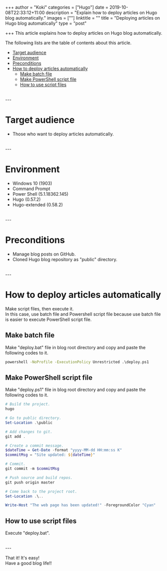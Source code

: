 +++
author = "Koki"
categories = ["Hugo"]
date = 2019-10-08T22:33:12+11:00
description = "Explain how to deploy articles on Hugo blog automatically."
images = [""]
linktitle = ""
title = "Deploying articles on Hugo blog automatically"
type = "post"

+++
This article explains how to deploy articles on Hugo blog automatically.

The following lists are the table of contents about this article.

- <font color="#1111cc">[Target audience](#target-audience)</font>
- <font color="#1111cc">[Environment](#environment)</font>
- <font color="#1111cc">[Preconditions](#preconditions)</font>
- <font color="#1111cc">[How to deploy articles automatically](#how-to-deploy-articles-automatically)</font>
  - <font color="#1111cc">[Make batch file](#make-batch-file)</font>
  - <font color="#1111cc">[Make PowerShell script file](#make-powershell-script-file)</font>
  - <font color="#1111cc">[How to use script files](#how-to-use-script-files)</font>

<br>
---

# Target audience
- Those who want to deploy articles automatically.

<br>
---

# Environment
- Windows 10 (1903)
- Command Prompt
- Power Shell (5.1.18362.145)
- Hugo (0.57.2)
- Hugo-extended (0.58.2)

<br>
---

# Preconditions
- Manage blog posts on GitHub.
- Cloned Hugo blog repository as "public" directory.

<br>
---

# How to deploy articles automatically
Make script files, then execute it.  
In this case, use batch file and Powershell script file because use batch file is easier to execute PowerShell script file.

## Make batch file
Make "deploy.bat" file in blog root directory and copy and paste the following codes to it.
```bat
powershell -NoProfile -ExecutionPolicy Unrestricted .\deploy.ps1
```

## Make PowerShell script file
Make "deploy.ps1" file in blog root directory and copy and paste the following codes to it.
```powershell
# Build the project.
hugo

# Go to public directory.
Set-Location .\public

# Add changes to git.
git add .

# Create a commit message.
$dateTime = Get-Date -format "yyyy-MM-dd HH:mm:ss K"
$commitMsg = "Site updated: ${dateTime}"

# Commit.
git commit -m $commitMsg

# Push source and build repos.
git push origin master

# Come back to the project root.
Set-Location .\..

Write-Host "The web page has been updated!" -ForegroundColor "Cyan"
```

## How to use script files
Execute "deploy.bat".  

<br>
---

That it! It's easy!  
Have a good blog life!!
